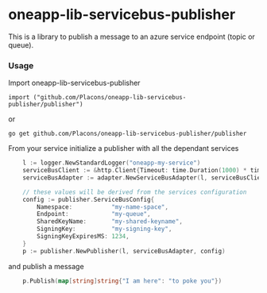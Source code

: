 # oneapp-lib-servicebus-publisher

This is a library to publish a message to an azure service endpoint (topic or queue).

### Usage

Import oneapp-lib-servicebus-publisher

```import ("github.com/Placons/oneapp-lib-servicebus-publisher/publisher")```

or

```go get github.com/Placons/oneapp-lib-servicebus-publisher/publisher```

From your service initialize a publisher with all the dependant services

```go
	l := logger.NewStandardLogger("oneapp-my-service")
	serviceBusClient := &http.Client{Timeout: time.Duration(1000) * time.Millisecond}
	serviceBusAdapter := adapter.NewServiceBusAdapter(l, serviceBusClient)

	// these values will be derived from the services configuration
	config := publisher.ServiceBusConfig{
		Namespace:           "my-name-space",
		Endpoint:            "my-queue",
		SharedKeyName:       "my-shared-keyname",
		SigningKey:          "my-signing-key",
		SigningKeyExpiresMS: 1234,
	}
	p := publisher.NewPublisher(l, serviceBusAdapter, config)
```

 and publish a message

```go
	p.Publish(map[string]string{"I am here": "to poke you"})
```
